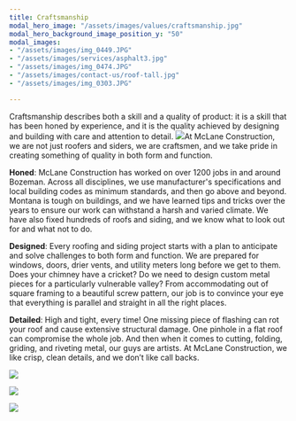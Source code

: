 ```yaml
---
title: Craftsmanship
modal_hero_image: "/assets/images/values/craftsmanship.jpg"
modal_hero_background_image_position_y: "50"
modal_images:
- "/assets/images/img_0449.JPG"
- "/assets/images/services/asphalt3.jpg"
- "/assets/images/img_0474.JPG"
- "/assets/images/contact-us/roof-tall.jpg"
- "/assets/images/img_0303.JPG"

---
```

Craftsmanship describes both a skill and a quality of product: it is a skill that has been honed by experience, and it is the quality achieved by designing and building with care and attention to detail.  ![](/assets/images/img_0731.JPG)At McLane Construction, we are not just roofers and siders, we are craftsmen, and we take pride in creating something of quality in both form and function.

**Honed**: McLane Construction has worked on over 1200 jobs in and around Bozeman. Across all disciplines, we use manufacturer's specifications and local building codes as minimum standards, and then go above and beyond. Montana is tough on buildings, and we have learned tips and tricks over the years to ensure our work can withstand a harsh and varied climate. We have also fixed hundreds of roofs and siding, and we know what to look out for and what not to do.

**Designed**: Every roofing and siding project starts with a plan to anticipate and solve challenges to both form and function. We are prepared for windows, doors, drier vents, and utility meters long before we get to them. Does your chimney have a cricket? Do we need to design custom metal pieces for a particularly vulnerable valley? From accommodating out of square framing to a beautiful screw pattern, our job is to convince your eye that everything is parallel and straight in all the right places.

**Detailed**: High and tight, every time! One missing piece of flashing can rot your roof and cause extensive structural damage. One pinhole in a flat roof can compromise the whole job. And then when it comes to cutting, folding, griding, and riveting metal, our guys are artists. At McLane Construction, we like crisp, clean details, and we don’t like call backs.

![](/assets/images/img_0312.JPG)

![](/assets/images/img_0323.JPG)

![](/assets/images/img_0719.JPG)